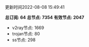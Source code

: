 更新时间2022-08-08 15:49:41

**总订阅: 64**
**总节点: 7354**
**有效节点: 2047**
- v2ray节点: 1669
- trojan节点: 80
- ss节点: 298

